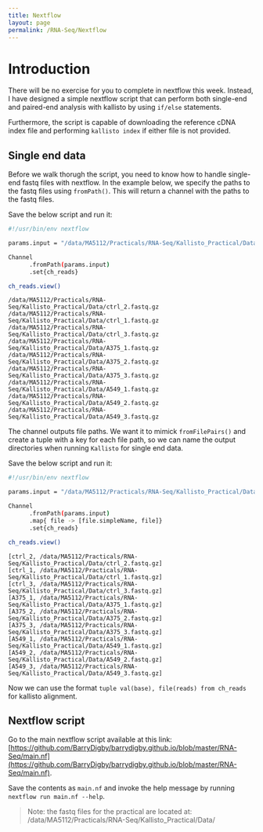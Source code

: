 ```yaml
---
title: Nextflow
layout: page
permalink: /RNA-Seq/Nextflow
---
```


# Introduction
There will be no exercise for you to complete in nextflow this week. Instead, I have designed a simple nextflow script that can perform both single-end and paired-end analysis with kallisto by using `if/else` statements.

Furthermore, the script is capable of downloading the reference cDNA index file and performing `kallisto index` if either file is not provided.

## Single end data
Before we walk thorugh the script, you need to know how to handle single-end fastq files with nextflow. In the example below, we specify the paths to the fastq files using `fromPath()`. This will return a channel with the paths to the fastq files.

Save the below script and run it:

```bash
#!/usr/bin/env nextflow

params.input = "/data/MA5112/Practicals/RNA-Seq/Kallisto_Practical/Data/*.fastq.gz"

Channel
      .fromPath(params.input)
      .set{ch_reads}

ch_reads.view()
```

```
/data/MA5112/Practicals/RNA-Seq/Kallisto_Practical/Data/ctrl_2.fastq.gz
/data/MA5112/Practicals/RNA-Seq/Kallisto_Practical/Data/ctrl_1.fastq.gz
/data/MA5112/Practicals/RNA-Seq/Kallisto_Practical/Data/ctrl_3.fastq.gz
/data/MA5112/Practicals/RNA-Seq/Kallisto_Practical/Data/A375_1.fastq.gz
/data/MA5112/Practicals/RNA-Seq/Kallisto_Practical/Data/A375_2.fastq.gz
/data/MA5112/Practicals/RNA-Seq/Kallisto_Practical/Data/A375_3.fastq.gz
/data/MA5112/Practicals/RNA-Seq/Kallisto_Practical/Data/A549_1.fastq.gz
/data/MA5112/Practicals/RNA-Seq/Kallisto_Practical/Data/A549_2.fastq.gz
/data/MA5112/Practicals/RNA-Seq/Kallisto_Practical/Data/A549_3.fastq.gz
```

The channel outputs file paths. We want it to mimick `fromFilePairs()` and create a tuple with a key for each file path, so we can name the output directories when running `Kallisto` for single end data.

Save the below script and run it:

```bash
#!/usr/bin/env nextflow

params.input = "/data/MA5112/Practicals/RNA-Seq/Kallisto_Practical/Data/*.fastq.gz"

Channel
      .fromPath(params.input)
      .map{ file -> [file.simpleName, file]}
      .set{ch_reads}

ch_reads.view()
```

```
[ctrl_2, /data/MA5112/Practicals/RNA-Seq/Kallisto_Practical/Data/ctrl_2.fastq.gz]
[ctrl_1, /data/MA5112/Practicals/RNA-Seq/Kallisto_Practical/Data/ctrl_1.fastq.gz]
[ctrl_3, /data/MA5112/Practicals/RNA-Seq/Kallisto_Practical/Data/ctrl_3.fastq.gz]
[A375_1, /data/MA5112/Practicals/RNA-Seq/Kallisto_Practical/Data/A375_1.fastq.gz]
[A375_2, /data/MA5112/Practicals/RNA-Seq/Kallisto_Practical/Data/A375_2.fastq.gz]
[A375_3, /data/MA5112/Practicals/RNA-Seq/Kallisto_Practical/Data/A375_3.fastq.gz]
[A549_1, /data/MA5112/Practicals/RNA-Seq/Kallisto_Practical/Data/A549_1.fastq.gz]
[A549_2, /data/MA5112/Practicals/RNA-Seq/Kallisto_Practical/Data/A549_2.fastq.gz]
[A549_3, /data/MA5112/Practicals/RNA-Seq/Kallisto_Practical/Data/A549_3.fastq.gz]
```

Now we can use the format `tuple val(base), file(reads) from ch_reads` for kallisto alignment.

## Nextflow script
Go to the main nextflow script available at this link: [https://github.com/BarryDigby/barrydigby.github.io/blob/master/RNA-Seq/main.nf](https://github.com/BarryDigby/barrydigby.github.io/blob/master/RNA-Seq/main.nf).

Save the contents as `main.nf` and invoke the help message by running `nextflow run main.nf --help`.  

> Note: the fastq files for the practical are located at: /data/MA5112/Practicals/RNA-Seq/Kallisto_Practical/Data/
